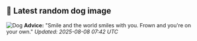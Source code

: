 ## 🐶 Latest random dog image
![Dog](https://images.dog.ceo/breeds/chow/n02112137_6016.jpg)
**Advice:** "Smile and the world smiles with you. Frown and you're on your own."
*Updated: 2025-08-08 07:42 UTC*
